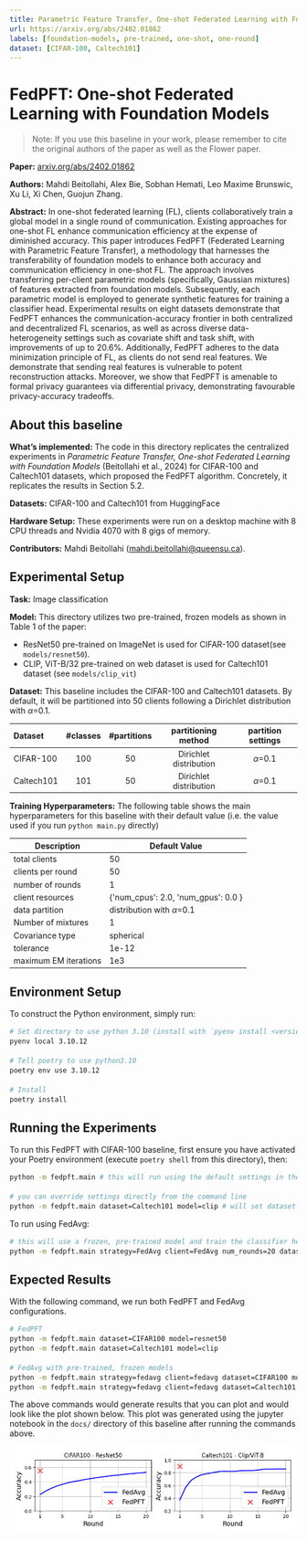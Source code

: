 ```yaml
---
title: Parametric Feature Transfer, One-shot Federated Learning with Foundation Models
url: https://arxiv.org/abs/2402.01862
labels: [foundation-models, pre-trained, one-shot, one-round]
dataset: [CIFAR-100, Caltech101]
---
```


# FedPFT: One-shot Federated Learning with Foundation Models

> Note: If you use this baseline in your work, please remember to cite the original authors of the paper as well as the Flower paper.

**Paper:** [arxiv.org/abs/2402.01862](https://arxiv.org/abs/2402.01862)

**Authors:** Mahdi Beitollahi, Alex Bie, Sobhan Hemati, Leo Maxime Brunswic, Xu Li, Xi Chen, Guojun Zhang.

**Abstract:** In one-shot federated learning (FL), clients collaboratively train a global model in a single round of communication. Existing approaches for one-shot FL enhance communication efficiency at the expense of diminished accuracy. This paper introduces FedPFT (Federated Learning with Parametric Feature Transfer), a methodology that harnesses the transferability of foundation models to enhance both accuracy and communication efficiency in one-shot FL. The approach involves transferring per-client parametric models (specifically, Gaussian mixtures) of features extracted from foundation models. Subsequently, each parametric model is employed to generate synthetic features for training a classifier head. Experimental results on eight datasets demonstrate that FedPFT enhances the communication-accuracy frontier in both centralized and decentralized FL scenarios, as well as across diverse data-heterogeneity settings such as covariate shift and task shift, with improvements of up to 20.6%. Additionally, FedPFT adheres to the data minimization principle of FL, as clients do not send real features. We demonstrate that sending real features is vulnerable to potent reconstruction attacks. Moreover, we show that FedPFT is amenable to formal privacy guarantees via differential privacy, demonstrating favourable privacy-accuracy tradeoffs.


## About this baseline

**What’s implemented:** The code in this directory replicates the centralized experiments in *Parametric Feature Transfer, One-shot Federated Learning with Foundation Models* (Beitollahi et al., 2024) for CIFAR-100 and Caltech101 datasets, which proposed the FedPFT algorithm. Concretely, it replicates the results in Section 5.2.

**Datasets:** CIFAR-100 and Caltech101 from HuggingFace

**Hardware Setup:** These experiments were run on a desktop machine with 8 CPU threads and Nvidia 4070 with 8 gigs of memory. 

**Contributors:** Mahdi Beitollahi (mahdi.beitollahi@queensu.ca).


## Experimental Setup

**Task:** Image classification

**Model:** This directory utilizes two pre-trained, frozen models as shown in Table 1 of the paper:
* ResNet50 pre-trained on ImageNet is used for CIFAR-100 dataset(see `models/resnet50`). 
* CLIP, ViT-B/32 pre-trained on web dataset is used for Caltech101 dataset (see `models/clip_vit`)

**Dataset:** This baseline includes the CIFAR-100 and Caltech101 datasets. By default, it will be partitioned into 50 clients following a Dirichlet distribution with $\alpha$=0.1.

| Dataset | #classes | #partitions | partitioning method | partition settings |
| :------ | :---: | :---: | :---: | :---: |
| CIFAR-100 | 100 | 50 | Dirichlet distribution | $\alpha$=0.1 |
| Caltech101 | 101 | 50 | Dirichlet distribution | $\alpha$=0.1 |

**Training Hyperparameters:** The following table shows the main hyperparameters for this baseline with their default value (i.e. the value used if you run `python main.py` directly)

| Description | Default Value |
| ----------- | ----- |
| total clients | 50 |
| clients per round | 50 |
| number of rounds | 1 |
| client resources | {'num_cpus': 2.0, 'num_gpus': 0.0 }|
| data partition | distribution with $\alpha$=0.1 |
| Number of mixtures | 1 |
| Covariance type | spherical |
| tolerance | 1e-12 |
| maximum EM iterations | 1e3 |


## Environment Setup

To construct the Python environment, simply run:

```bash
# Set directory to use python 3.10 (install with `pyenv install <version>` if you don't have it)
pyenv local 3.10.12

# Tell poetry to use python3.10
poetry env use 3.10.12

# Install
poetry install
```


## Running the Experiments

To run this FedPFT with CIFAR-100 baseline, first ensure you have activated your Poetry environment (execute `poetry shell` from this directory), then:

```bash
python -m fedpft.main # this will run using the default settings in the `conf/config.yaml`

# you can override settings directly from the command line
python -m fedpft.main dataset=Caltech101 model=clip # will set dataset to Caltech101 and the pre-trained model to Clip-ViT/B32
```

To run using FedAvg:
```bash
# this will use a frozen, pre-trained model and train the classifier head
python -m fedpft.main strategy=FedAvg client=FedAvg num_rounds=20 dataset=Caltech101 model=clip num_gpus=0.2

```


## Expected Results


With the following command, we run both FedPFT and FedAvg configurations. 

```bash
# FedPFT
python -m fedpft.main dataset=CIFAR100 model=resnet50
python -m fedpft.main dataset=Caltech101 model=clip

# FedAvg with pre-trained, frozen models
python -m fedpft.main strategy=fedavg client=fedavg dataset=CIFAR100 model=resnet50 num_rounds=20 strategy.on_fit_config_fn.num_epochs=1=1 num_gpus=0.5
python -m fedpft.main strategy=fedavg client=fedavg dataset=Caltech101 model=clip num_rounds=20 num_gpus=0.2
```

The above commands would generate results that you can plot and would look like the plot shown below. This plot was generated using the jupyter notebook in the `docs/` directory of this baseline after running the commands above.

![](_static/FedPft.png)
